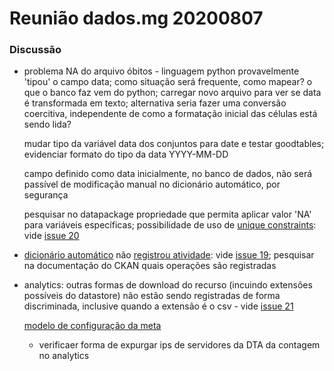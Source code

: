 # Reunião dados.mg 20200807


### Discussão

* problema NA do arquivo óbitos - linguagem python provavelmente 'tipou' o campo data; como situação será frequente, como mapear? o que o banco faz vem do python;  carregar novo arquivo para ver se data é transformada em texto; alternativa seria fazer uma conversão coercitiva, independente de como a formatação inicial das células está sendo lida?

	mudar tipo da variável data dos conjuntos para date e testar goodtables; evidenciar formato do tipo da data YYYY-MM-DD

	campo definido como data inicialmente, no banco de dados, não será passível de modificação manual no dicionário automático, por segurança

	pesquisar no datapackage propriedade que permita aplicar valor 'NA' para variáveis específicas; possibilidade de uso de [unique constraints](https://specs.frictionlessdata.io/patterns/#setting-unique-constraints): vide [issue 20](https://github.com/dados-mg/issues/issues/20)

* [dicionário automático](http://dados.mg.gov.br/dataset/termos-parceria-contratos-gestao/resource/f66ad9dc-090a-4c0f-9da0-def65046e4b7) não [registrou atividade](http://dados.mg.gov.br/dataset/activity/termos-parceria-contratos-gestao): vide [issue 19](https://github.com/dados-mg/issues/issues/19); pesquisar na documentação do CKAN quais operações são registradas

* analytics: outras formas de download do recurso (incuindo extensões possíveis do datastore) não estão sendo registradas de forma discriminada, inclusive quando a extensão é o csv - vide [issue 21](https://github.com/dados-mg/issues/issues/21)

	[modelo de configuração da meta](https://analytics.google.com/analytics/web/template?uid=HOSIhts9R1OhSgBBO8So2A)

	- verificaer forma de expurgar ips de servidores da DTA da contagem no analytics
